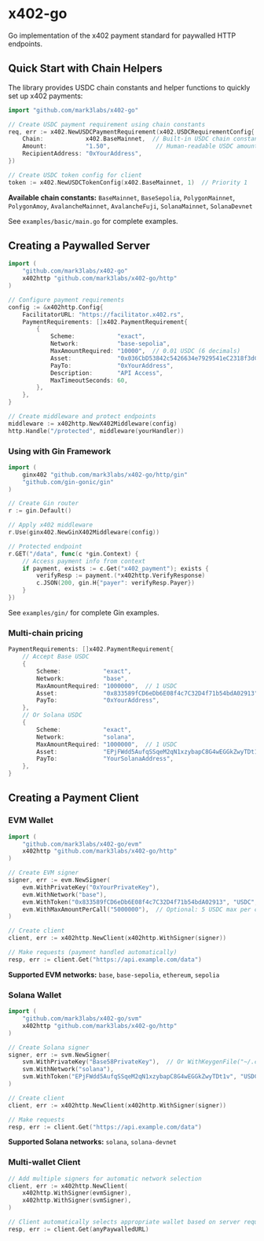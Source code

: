 # x402-go

Go implementation of the x402 payment standard for paywalled HTTP endpoints.

## Quick Start with Chain Helpers

The library provides USDC chain constants and helper functions to quickly set up x402 payments:

```go
import "github.com/mark3labs/x402-go"

// Create USDC payment requirement using chain constants
req, err := x402.NewUSDCPaymentRequirement(x402.USDCRequirementConfig{
    Chain:            x402.BaseMainnet,  // Built-in USDC chain constant
    Amount:           "1.50",             // Human-readable USDC amount
    RecipientAddress: "0xYourAddress",
})

// Create USDC token config for client
token := x402.NewUSDCTokenConfig(x402.BaseMainnet, 1)  // Priority 1
```

**Available chain constants:** `BaseMainnet`, `BaseSepolia`, `PolygonMainnet`, `PolygonAmoy`, `AvalancheMainnet`, `AvalancheFuji`, `SolanaMainnet`, `SolanaDevnet`

See `examples/basic/main.go` for complete examples.

## Creating a Paywalled Server

```go
import (
    "github.com/mark3labs/x402-go"
    x402http "github.com/mark3labs/x402-go/http"
)

// Configure payment requirements
config := &x402http.Config{
    FacilitatorURL: "https://facilitator.x402.rs",
    PaymentRequirements: []x402.PaymentRequirement{
        {
            Scheme:            "exact",
            Network:           "base-sepolia",
            MaxAmountRequired: "10000",  // 0.01 USDC (6 decimals)
            Asset:             "0x036CbD53842c5426634e7929541eC2318f3dCF7e",
            PayTo:             "0xYourAddress",
            Description:       "API Access",
            MaxTimeoutSeconds: 60,
        },
    },
}

// Create middleware and protect endpoints
middleware := x402http.NewX402Middleware(config)
http.Handle("/protected", middleware(yourHandler))
```

### Using with Gin Framework

```go
import (
    ginx402 "github.com/mark3labs/x402-go/http/gin"
    "github.com/gin-gonic/gin"
)

// Create Gin router
r := gin.Default()

// Apply x402 middleware
r.Use(ginx402.NewGinX402Middleware(config))

// Protected endpoint
r.GET("/data", func(c *gin.Context) {
    // Access payment info from context
    if payment, exists := c.Get("x402_payment"); exists {
        verifyResp := payment.(*x402http.VerifyResponse)
        c.JSON(200, gin.H{"payer": verifyResp.Payer})
    }
})
```

See `examples/gin/` for complete Gin examples.

### Multi-chain pricing

```go
PaymentRequirements: []x402.PaymentRequirement{
    // Accept Base USDC
    {
        Scheme:            "exact",
        Network:           "base",
        MaxAmountRequired: "1000000",  // 1 USDC
        Asset:             "0x833589fCD6eDb6E08f4c7C32D4f71b54bdA02913",
        PayTo:             "0xYourAddress",
    },
    // Or Solana USDC
    {
        Scheme:            "exact",
        Network:           "solana",
        MaxAmountRequired: "1000000",  // 1 USDC
        Asset:             "EPjFWdd5AufqSSqeM2qN1xzybapC8G4wEGGkZwyTDt1v",
        PayTo:             "YourSolanaAddress",
    },
}
```

## Creating a Payment Client

### EVM Wallet

```go
import (
    "github.com/mark3labs/x402-go/evm"
    x402http "github.com/mark3labs/x402-go/http"
)

// Create EVM signer
signer, err := evm.NewSigner(
    evm.WithPrivateKey("0xYourPrivateKey"),
    evm.WithNetwork("base"),
    evm.WithToken("0x833589fCD6eDb6E08f4c7C32D4f71b54bdA02913", "USDC", 6),
    evm.WithMaxAmountPerCall("5000000"),  // Optional: 5 USDC max per call
)

// Create client
client, err := x402http.NewClient(x402http.WithSigner(signer))

// Make requests (payment handled automatically)
resp, err := client.Get("https://api.example.com/data")
```

**Supported EVM networks:** `base`, `base-sepolia`, `ethereum`, `sepolia`

### Solana Wallet

```go
import (
    "github.com/mark3labs/x402-go/svm"
    x402http "github.com/mark3labs/x402-go/http"
)

// Create Solana signer
signer, err := svm.NewSigner(
    svm.WithPrivateKey("Base58PrivateKey"),  // Or WithKeygenFile("~/.config/solana/id.json")
    svm.WithNetwork("solana"),
    svm.WithToken("EPjFWdd5AufqSSqeM2qN1xzybapC8G4wEGGkZwyTDt1v", "USDC", 6),
)

// Create client
client, err := x402http.NewClient(x402http.WithSigner(signer))

// Make requests
resp, err := client.Get("https://api.example.com/data")
```

**Supported Solana networks:** `solana`, `solana-devnet`

### Multi-wallet Client

```go
// Add multiple signers for automatic network selection
client, err := x402http.NewClient(
    x402http.WithSigner(evmSigner),
    x402http.WithSigner(svmSigner),
)

// Client automatically selects appropriate wallet based on server requirements
resp, err := client.Get(anyPaywalledURL)
```
